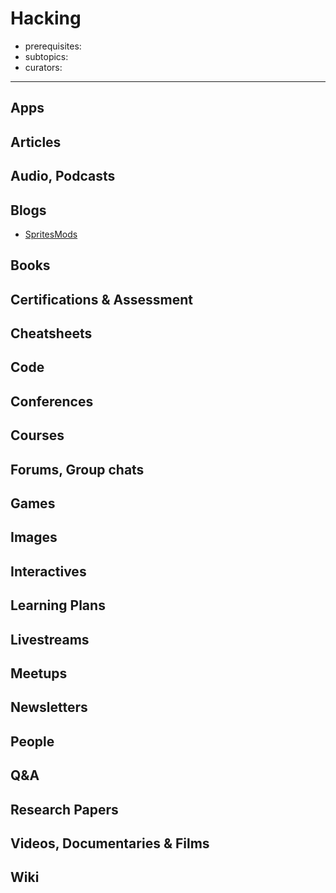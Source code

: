 # Hacking

- prerequisites:
- subtopics:
- curators:

------

## Apps

## Articles

## Audio, Podcasts

## Blogs

- [SpritesMods](http://spritesmods.com/)

## Books

## Certifications & Assessment

## Cheatsheets

## Code

## Conferences

## Courses

## Forums, Group chats

## Games

## Images

## Interactives

## Learning Plans

## Livestreams

## Meetups

## Newsletters

## People

## Q&A

## Research Papers

## Videos, Documentaries & Films

## Wiki

